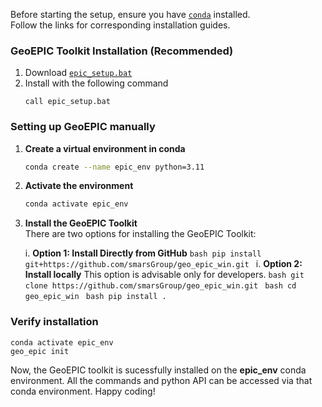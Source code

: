 <!-- ## <strong>Installation</strong> -->
Before starting the setup, ensure you have [`conda`](https://docs.conda.io/projects/conda/en/latest/user-guide/install/linux.html) installed. <br> Follow the links for corresponding installation guides.

### GeoEPIC Toolkit Installation (Recommended)
1. Download [`epic_setup.bat`](https://smarsgroup.github.io/geo_epic_win/epic_setup.bat)
2. Install with the following command
   ```
   call epic_setup.bat
   ```
### Setting up GeoEPIC manually

1. **Create a virtual environment in conda**
    ```bash
    conda create --name epic_env python=3.11
    
    ```
2. **Activate the environment**
    ```bash
    conda activate epic_env
    ```

3. **Install the GeoEPIC Toolkit**  
   There are two options for installing the GeoEPIC Toolkit:

    i. **Option 1: Install Directly from GitHub**
        ```bash
        pip install git+https://github.com/smarsGroup/geo_epic_win.git
        ```
    i. **Option 2: Install locally**
        This option is advisable only for developers.
        ```bash
        git clone https://github.com/smarsGroup/geo_epic_win.git
        ```
        ```bash
        cd geo_epic_win
        ```
        ```bash
        pip install .
        ```
### Verify installation
   ```
   conda activate epic_env
   geo_epic init
   ```

Now, the GeoEPIC toolkit is sucessfully installed on the **epic_env** conda environment. All the commands and python API can be accessed via that conda environment. Happy coding!
